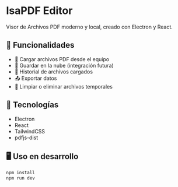 # IsaPDF Editor

Visor de Archivos PDF moderno y local, creado con Electron y React.

## 🚀 Funcionalidades
- 📂 Cargar archivos PDF desde el equipo
- 💾 Guardar en la nube (integración futura)
- 📜 Historial de archivos cargados
- 📤 Exportar datos
- 🧹 Limpiar o eliminar archivos temporales

## 🧱 Tecnologías
- Electron
- React
- TailwindCSS
- pdfjs-dist

## 🖥️ Uso en desarrollo

```bash
npm install
npm run dev
```
